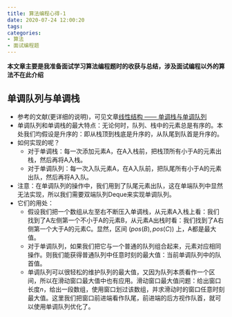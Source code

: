```yaml
---
title: 算法编程心得-1
date: 2020-07-24 12:00:20
tags:
categories:
- 算法
- 面试编程题
---
```


**本文章主要是我准备面试学习算法编程题时的收获与总结，涉及面试编程以外的算法不在此介绍**

<!-- more-->

## 单调队列与单调栈

+ 参考的文献(更详细的说明)，可见文章[线性结构 —— 单调栈与单调队列](https://blog.csdn.net/u011815404/article/details/86896303)
+ 单调队列和单调栈的最大特点：无论何时，队列、栈中的元素总是有序的。本处我们均假设是升序的：即从栈顶到栈底是升序的，从队尾到队首是升序的。
+ 如何实现的呢？
  + 对于单调栈：每一次添加元素A，在A入栈前，把栈顶所有小于A的元素出栈，然后再将A入栈。
  + 对于单调队列：每一次入队元素A，在A入队前，把队尾所有小于A的元素出队，然后再将A入队。
+ 注意：在单调队列的操作中，我们用到了队尾元素出队，这在单端队列中显然无法实现，所以我们需要双端队列Deque来实现单调队列。
+ 它们的用处：
  + 假设我们把一个数组从左至右不断压入单调栈，从元素A入栈上看：我们找到了A左侧第一个不小于A的元素B，从元素A出栈时看：我们找到了A右侧第一个大于A的元素C。显然，区间 $(pos(B),pos(C))$ 上，A都是最大值。
  + 对于单调队列，如果我们把它与一个普通的队列组合起来，元素对应相同操作。则我们能获得普通队列中任意时刻的最大值：当前单调队列中的队首值。
  + 单调队列可以很轻松的维护队列的最大值，又因为队列本质看作一个区间，所以在滑动窗口最大值中也有应用。滑动窗口最大值问题：给出窗口长度$n$，给出一段数组，使用窗口划过该数组，并求滑动时的窗口任意时刻最大值。这里我们把窗口前进端看作队尾，前进端的后方视作队首，就可以使用单调队列优化了。

